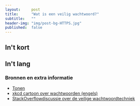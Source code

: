 ```yaml
---
layout:     post
title:      "Wat is een veilig wachtwoord?"
subtitle:   ""
header-img: "img/post-bg-HTTPS.jpg"
published:  false
---
```

## In\'t kort

## In\'t lang


### Bronnen en extra informatie
- [Tonen](https://example.com "title")
- [xkcd cartoon over wachtwoorden (engels)](https://xkcd.com/936/ "xkcd cartoon over wachtwoorden (engels)")
- [StackOverflowdiscussie over de veilige wachtwoordtechniek](http://security.stackexchange.com/questions/6095/xkcd-936-short-complex-password-or-long-dictionary-passphrase "StackOverflowdiscussie over de veilige wachtwoordtechniek")
